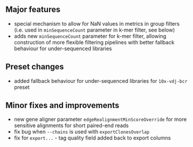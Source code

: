 ## Major features

- special mechanism to allow for NaN values in metrics in group filters (i.e. used in `minSequenceCount` parameter in k-mer filter, see below)
- adds new `minSequenceCount` parameter for k-mer filter, allowing construction of more flexible filtering pipelines with better fallback behaviour for under-sequenced libraries

## Preset changes

- added fallback behaviour for under-sequenced libraries for `10x-vdj-bcr` preset

## Minor fixes and improvements

- new gene aligner parameter `edgeRealignmentMinScoreOverride` for more sensitive alignments for short paired-end reads 
- fix bug when `--chains` is used with `exportClonesOverlap` 
- fix for `export...` - tag quality field added back to export columns
